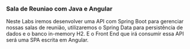 ### Sala de Reuniao com Java e Angular

Neste Labs iremos desenvolver uma API com Spring Boot para gerenciar nossas salas de reunião, 
utilizaremos o Spring Data para persistência de dados e o banco in-memory H2. 
E o Front End que irá consumir essa API será uma SPA escrita em Angular.
